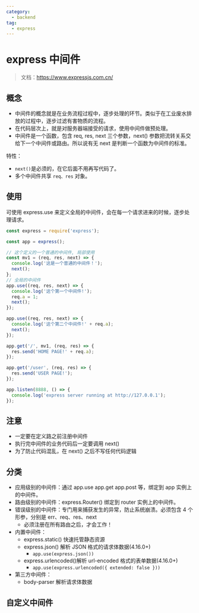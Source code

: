 ```yaml
---
category:
  - backend
tag:
  - express
---
```


# express 中间件

> 文档：<https://www.expressjs.com.cn/>
## 概念

- 中间件的概念就是在业务流程过程中，逐步处理的环节。类似于在工业废水排放的过程中，逐步过滤有害物质的流程。
- 在代码层次上，就是对服务器端接受的请求，使用中间件做预处理。
- 中间件是一个函数，包含 req, res, next 三个参数，next() 参数把流转关系交给下一个中间件或路由。所以说有无 next 是判断一个函数为中间件的标准。

特性：

- `next()`是必须的，在它后面不用再写代码了。
- 多个中间件共享 `req、res` 对象。

## 使用

可使用 express.use 来定义全局的中间件，会在每一个请求进来的时候，逐步处理请求。

```js
const express = require('express');

const app = express();

// 这个定义的一个普通的中间件, 局部使用
const mv1 = (req, res, next) => {
  console.log('这是一个普通的中间件！');
  next();
};
// 全局的中间件
app.use((req, res, next) => {
  console.log('这个第一个中间件!');
  req.a = 1;
  next();
});

app.use((req, res, next) => {
  console.log('这个第二个中间件!' + req.a);
  next();
});

app.get('/', mv1, (req, res) => {
  res.send('HOME PAGE!' + req.a);
});

app.get('/user', (req, res) => {
  res.send('USER PAGE!');
});

app.listen(8888, () => {
  console.log('express server running at http://127.0.0.1');
});
```

## 注意

- 一定要在定义路之前注册中间件
- 执行完中间件的业务代码后一定要调用 next()
- 为了防止代码混乱，在 next() 之后不写任何代码逻辑

## 分类

- 应用级别的中间件：通过 app.use app.get app.post 等，绑定到 app 实例上的中间件。
- 路由级别的中间件：express.Router() 绑定到 router 实例上的中间件。
- 错误级别的中间件：专门用来捕获发生的异常，防止系统崩溃。必须包含 4 个形参，分别是 err、req、res、next 
  - 必须注册在所有路由之后，才会工作！
- 内置中间件：
  - express.static() 快速托管静态资源
  - express.json() 解析 JSON 格式的请求体数据(4.16.0+) 
    - `app.use(express.json())`
  - express.urlencoded()解析 url-encoded 格式的表单数据(4.16.0+) 
    - `app.use(express.urlencoded({ extended: false }))`
- 第三方中间件：
  - body-parser 解析请求体数据

## 自定义中间件

